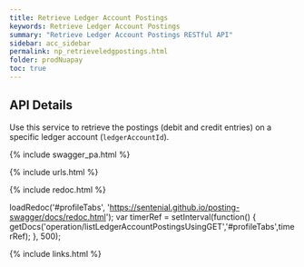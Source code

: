 ```yaml
---
title: Retrieve Ledger Account Postings
keywords: Retrieve Ledger Account Postings
summary: "Retrieve Ledger Account Postings RESTful API"
sidebar: acc_sidebar
permalink: np_retrieveledgpostings.html
folder: prodNuapay
toc: true
---
```


## API Details

Use this service to retrieve the postings (debit and credit entries) on a specific ledger account (`ledgerAccountId`).

{% include swagger_pa.html %}

{% include urls.html %}


<ul id="profileTabs" class="nav nav-tabs">


</ul>

{% include redoc.html %}

loadRedoc('#profileTabs', 'https://sentenial.github.io/posting-swagger/docs/redoc.html');
var timerRef = setInterval(function() { getDocs('operation/listLedgerAccountPostingsUsingGET','#profileTabs',timerRef); }, 500);


</script>


<div id="mydiv"></div>
</div>
</div>
{% include links.html %}
